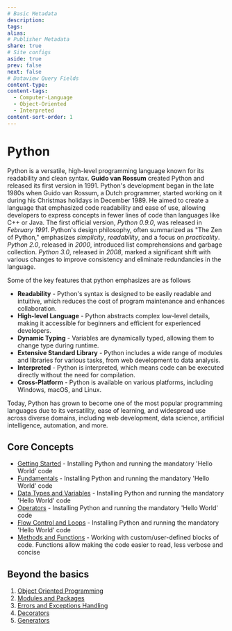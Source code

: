 ```yaml
---
# Basic Metadata
description: 
tags: 
alias:
# Publisher Metadata
share: true
# Site configs
aside: true
prev: false
next: false
# Dataview Query Fields
content-type: 
content-tags:
  - Computer-Language
  - Object-Oriented
  - Interpreted
content-sort-order: 1
---
```

# Python
Python is a versatile, high-level programming language known for its readability and clean syntax. **Guido van Rossum** created Python and released its first version in 1991. Python's development began in the late 1980s when Guido van Rossum, a Dutch programmer, started working on it during his Christmas holidays in December 1989. He aimed to create a language that emphasized code readability and ease of use, allowing developers to express concepts in fewer lines of code than languages like C++ or Java. The first official version, *Python 0.9.0*, was released in *February 1991*. Python's design philosophy, often summarized as "The Zen of Python," emphasizes *simplicity*, *readability*, and a focus on *practicality*. *Python 2.0*, released in *2000*, introduced list comprehensions and garbage collection. *Python 3.0*, released in *2008*, marked a significant shift with various changes to improve consistency and eliminate redundancies in the language.

Some of the key features that python emphasizes are as follows
- **Readability** - Python's syntax is designed to be easily readable and intuitive, which reduces the cost of program maintenance and enhances collaboration.
- **High-level Language** - Python abstracts complex low-level details, making it accessible for beginners and efficient for experienced developers.
- **Dynamic Typing** - Variables are dynamically typed, allowing them to change type during runtime.
- **Extensive Standard Library** - Python includes a wide range of modules and libraries for various tasks, from web development to data analysis.
- **Interpreted** - Python is interpreted, which means code can be executed directly without the need for compilation.
- **Cross-Platform** - Python is available on various platforms, including Windows, macOS, and Linux.

Today, Python has grown to become one of the most popular programming languages due to its versatility, ease of learning, and widespread use across diverse domains, including web development, data science, artificial intelligence, automation, and more.

## Core Concepts
- [Getting Started](./Getting-Started.md) - Installing Python and running the mandatory 'Hello World' code
- [Fundamentals](./Fundamentals.md) - Installing Python and running the mandatory 'Hello World' code
- [Data Types and Variables](./Data-Types-and-Variables.md) - Installing Python and running the mandatory 'Hello World' code
- [Operators](./Operators.md) - Installing Python and running the mandatory 'Hello World' code
- [Flow Control and Loops](./Flow-Control-and-Loops.md) - Installing Python and running the mandatory 'Hello World' code
- [Methods and Functions](./Methods-and-Functions.md) - Working with custom/user-defined blocks of code. Functions allow making the code easier to read, less verbose and concise


## Beyond the basics
1. [Object Oriented Programming](Object%20Oriented%20Programming.md)
2. [Modules and Packages](Modules%20and%20Packages.md)
3. [Errors and Exceptions Handling](Errors%20and%20Exceptions%20Handling.md)
4. [Decorators](Decorators.md)
5. [Generators](Generators.md)
